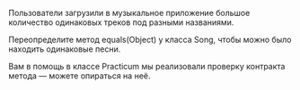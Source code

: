 Пользователи загрузили в музыкальное приложение большое количество одинаковых треков под разными названиями. 

Переопределите метод equals(Object) у класса Song, чтобы можно было находить одинаковые песни. 

Вам в помощь в классе Practicum мы реализовали проверку контракта метода — можете опираться на неё.
